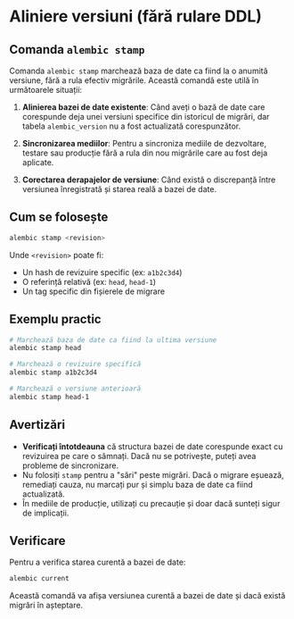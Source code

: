 # Aliniere versiuni (fără rulare DDL)

## Comanda `alembic stamp`

Comanda `alembic stamp` marchează baza de date ca fiind la o anumită versiune, fără a rula efectiv migrările. Această comandă este utilă în următoarele situații:

1. **Alinierea bazei de date existente**: Când aveți o bază de date care corespunde deja unei versiuni specifice din istoricul de migrări, dar tabela `alembic_version` nu a fost actualizată corespunzător.

1. **Sincronizarea mediilor**: Pentru a sincroniza mediile de dezvoltare, testare sau producție fără a rula din nou migrările care au fost deja aplicate.

1. **Corectarea derapajelor de versiune**: Când există o discrepanță între versiunea înregistrată și starea reală a bazei de date.

## Cum se folosește

```bash
alembic stamp <revision>
```

Unde `<revision>` poate fi:

- Un hash de revizuire specific (ex: `a1b2c3d4`)
- O referință relativă (ex: `head`, `head-1`)
- Un tag specific din fișierele de migrare

## Exemplu practic

```bash
# Marchează baza de date ca fiind la ultima versiune
alembic stamp head

# Marchează o revizuire specifică
alembic stamp a1b2c3d4

# Marchează o versiune anterioară
alembic stamp head-1
```

## Avertizări

- **Verificați întotdeauna** că structura bazei de date corespunde exact cu revizuirea pe care o sămnați. Dacă nu se potrivește, puteți avea probleme de sincronizare.
- Nu folosiți `stamp` pentru a "sări" peste migrări. Dacă o migrare eșuează, remediați cauza, nu marcați pur și simplu baza de date ca fiind actualizată.
- În mediile de producție, utilizați cu precauție și doar dacă sunteți sigur de implicații.

## Verificare

Pentru a verifica starea curentă a bazei de date:

```bash
alembic current
```

Această comandă va afișa versiunea curentă a bazei de date și dacă există migrări în așteptare.
